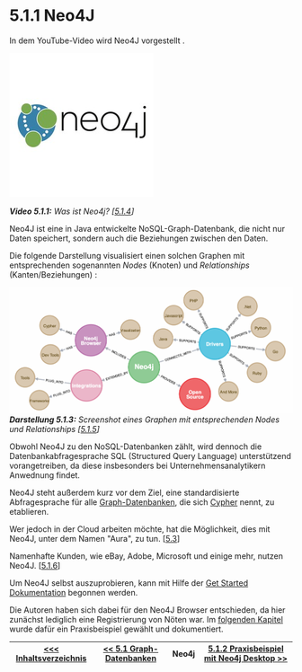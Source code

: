 # 5.1.1 Neo4J

In dem YouTube-Video wird Neo4J vorgestellt <a id="Video_511"></a>.

[![Was ist Neo4J?](../images/neo4J.jpg)](https://www.youtube.com/watch?v=GM9bB4ytGao)

***Video 5.1.1:** Was ist Neo4j? [[5.1.4](ttps://www.youtube.com/watch?v=GM9bB4ytGao)]*

Neo4J ist eine in Java entwickelte NoSQL-Graph-Datenbank, die nicht nur Daten speichert, sondern auch die Beziehungen zwischen den Daten.

Die folgende Darstellung visualisiert einen solchen Graphen mit  entsprechenden sogenannten *Nodes* (Knoten) und *Relationships* (Kanten/Beziehungen) <a id="Darstellung_513"></a>:

![Graph-Datenbank Neo4J](../images/Neo4J.png)
***Darstellung 5.1.3:** Screenshot eines Graphen mit entsprechenden Nodes und Relationships [[5.1.5](https://neo4j.com/developer/get-started/)]*

Obwohl Neo4J zu den NoSQL-Datenbanken zählt, wird dennoch die Datenbankabfragesprache SQL (Structured Query Language) unterstützend vorangetreiben, da diese insbesonders bei Unternehmensanalytikern Anwednung findet.

Neo4J steht außerdem kurz vor dem Ziel, eine standardisierte Abfragesprache für alle [Graph-Datenbanken](./Graphdatabase.md), die sich [Cypher](https://neo4j.com/docs/cypher-manual/current/) nennt, zu etablieren.

Wer jedoch in der Cloud arbeiten möchte, hat die Möglichkeit, dies mit Neo4J, unter dem Namen "Aura", zu tun. [[5.3](https://www.bigdata-insider.de/graph-datenbanken-a-887332/)]

Namenhafte Kunden, wie eBay, Adobe, Microsoft und einige mehr, nutzen Neo4J. [[5.1.6](https://neo4j.com/customers/?ref=home)]

Um Neo4J selbst auszuprobieren, kann mit Hilfe der [Get Started Dokumentation](https://neo4j.com/developer/get-started/) begonnen werden.

Die Autoren haben sich dabei für den Neo4J Browser entschieden, da hier zunächst lediglich eine Registrierung von Nöten war. Im [folgenden Kapitel](./Neo4j-Example.md) wurde dafür ein Praxisbeispiel gewählt und dokumentiert.

| [&lt;&lt;&lt; Inhaltsverzeichnis](../README.md) | [&lt;&lt; 5.1 Graph-Datenbanken](./Graphdatabase.md) | Neo4j | [5.1.2  Praxisbeispiel mit Neo4j Desktop  &gt;&gt;](./Neo4j-Example.md) |
|------------------------------------------------|---------------------------------------------------------------------------------|-------------|-----------------------------------------------------------------|
